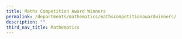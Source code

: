 ```yaml
---
title: Maths Competition Award Winners
permalink: /departments/mathematics/mathscompetitionawardwinners/
description: ""
third_nav_title: Mathematics
---
```

